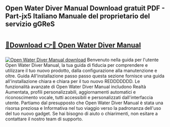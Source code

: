 ## Open Water Diver Manual Download gratuit PDF - Part-jx5 Italiano Manuale del proprietario del servizio gGReS

# <h2><a href="http://dfaft7.blite.top/?on=Open+Water+Diver+Manual">🔗Download 👉🔴 Open Water Diver Manual</a></h2>

[![Open Water Diver Manual download](https://i.imgur.com/lujVjoI.png)](http://dfaft7.blite.top/?on=Open+Water+Diver+Manual)
Benvenuto nella guida per l'utente Open Water Diver Manual, la tua guida di fiducia per comprendere e utilizzare il tuo nuovo prodotto, dalla configurazione alla manutenzione e oltre. Guida All'installazione passo passo questa sezione fornisce una guida all'installazione chiara e chiara per il tuo nuovo REDDDDDDD. Le funzionalità avanzate di Open Water Diver Manual includono Realtà Aumentata, profili personalizzabili, aggiornamenti automatici e riconoscimento vocale, tutti accessibili e personalizzati dall'interfaccia utente. Partiamo dal presupposto che Open Water Diver Manual è stata una risorsa preziosa e Informativa nel tuo viaggio verso la padronanza dell'uso del tuo nuovo gadget. Se hai bisogno di aiuto o chiarimenti, non esitare a contattare il nostro team di supporto.

